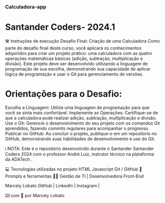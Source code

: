 ### Calculadora-app
# Santander Coders- 2024.1
🛠️ Instruções de execução
Desafio Final: Criação de uma Calculadora
Como parte do desafio final deste curso, você aplicará os conhecimentos adquiridos para criar um projeto prático: uma calculadora com as quatro operações matemáticas básicas (adição, subtração, multiplicação e divisão). 
Este projeto deve ser desenvolvido utilizando a linguagem de programação de sua escolha, demonstrando sua capacidade de aplicar lógica de programação e usar o Git para gerenciamento de versões.

# Orientações para o Desafio:
Escolha a Linguagem: Utilize uma linguagem de programação para que você se sinta mais confortável.
Implemente as Operações: Certifique-se de que a calculadora pode realizar adição, subtração, multiplicação e divisão.
Use o Git: Gerencie o desenvolvimento do seu projeto com os comandos Git aprendidos, fazendo commits regulares para acompanhar o progresso.
Publicar no GitHub: Ao concluir o projeto, publique-o em um repositório no GitHub, demonstrando suas habilidades de desenvolvimento e uso do Git.

ℹ️ NOTA: Este é o repositório desenvolvido durante o Santander Santander Coders 2024 com o professor André Luiz, instrutor técnico na plataforma da ADATech .


💻 Tecnologias utilizadas no projeto
HTML
Javascript
Git / GitHub
📄 Prompts e ferramentas
👨‍💻 Gestão de TI | Desenvolvedora Front-End

   Marcely Lobato
    GitHub  |  LinkedIn  |  Instagram  | 



⌨️ com 💜 por Marcely Lobato

